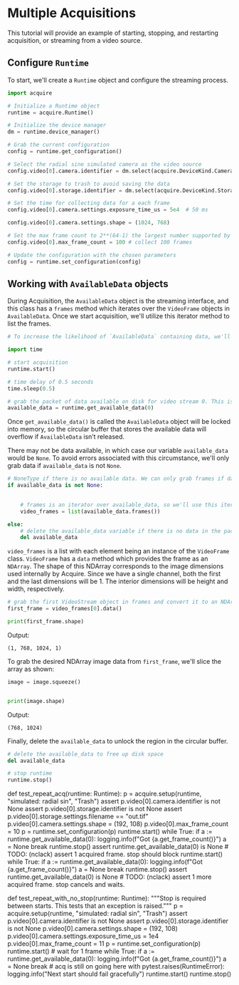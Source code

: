 # Multiple Acquisitions

This tutorial will provide an example of starting, stopping, and restarting acquisition, or streaming from a video source. 

## Configure `Runtime`

To start, we'll create a `Runtime` object and configure the streaming process.

```python
import acquire

# Initialize a Runtime object
runtime = acquire.Runtime()

# Initialize the device manager
dm = runtime.device_manager()

# Grab the current configuration
config = runtime.get_configuration() 

# Select the radial sine simulated camera as the video source
config.video[0].camera.identifier = dm.select(acquire.DeviceKind.Camera, "simulated: radial sin") 

# Set the storage to trash to avoid saving the data
config.video[0].storage.identifier = dm.select(acquire.DeviceKind.Storage, "Trash")

# Set the time for collecting data for a each frame
config.video[0].camera.settings.exposure_time_us = 5e4  # 50 ms

config.video[0].camera.settings.shape = (1024, 768)

# Set the max frame count to 2**(64-1) the largest number supported by Uint64 for essentially infinite acquisition
config.video[0].max_frame_count = 100 # collect 100 frames

# Update the configuration with the chosen parameters 
config = runtime.set_configuration(config) 
```
## Working with `AvailableData` objects

During Acquisition, the `AvailableData` object is the streaming interface, and this class has a `frames` method which iterates over the `VideoFrame` objects in `AvailableData`. Once we start acquisition, we'll utilize this iterator method to list the frames. 


```python
# To increase the likelihood of `AvailableData` containing data, we'll utilize the time python package to introduce a delay before we create our `AvailableData` object

import time

# start acquisition
runtime.start()

# time delay of 0.5 seconds
time.sleep(0.5)

# grab the packet of data available on disk for video stream 0. This is an AvailableData object.
available_data = runtime.get_available_data(0) 
```
Once `get_available_data()` is called the `AvailableData` object will be locked into memory, so the circular buffer that stores the available data will overflow if `AvailableData` isn’t released.


There may not be data available, in which case our variable `available_data` would be `None`. To avoid errors associated with this circumstance, we'll only grab data if `available_data` is not `None`.


```python
# NoneType if there is no available data. We can only grab frames if data is available.
if available_data is not None:

       
    # frames is an iterator over available_data, so we'll use this iterator to make a list of the frames
    video_frames = list(available_data.frames())

else:         
    # delete the available_data variable if there is no data in the packet to free up RAM
    del available_data

```
`video_frames` is a list with each element being an instance of the `VideoFrame` class. `VideoFrame` has a `data` method which provides the frame as an `NDArray`. The shape of this NDArray corresponds to the image dimensions used internally by Acquire. Since we have a single channel, both the first and the last dimensions will be 1. The interior dimensions will be height and width, respectively.


```python
# grab the first VideoStream object in frames and convert it to an NDArray
first_frame = video_frames[0].data()

print(first_frame.shape)
```
Output:
```
(1, 768, 1024, 1) 
```

To grab the desired NDArray image data from `first_frame`, we'll slice the array as shown:
```python
image = image.squeeze()


print(image.shape)
```
Output:
```
(768, 1024)
``` 
Finally, delete the `available_data` to unlock the region in the circular buffer. 


```python  
# delete the available_data to free up disk space
del available_data

# stop runtime
runtime.stop()
```

def test_repeat_acq(runtime: Runtime):
    p = acquire.setup(runtime, "simulated: radial sin", "Trash")
    assert p.video[0].camera.identifier is not None
    assert p.video[0].storage.identifier is not None
    assert p.video[0].storage.settings.filename == "out.tif"
    p.video[0].camera.settings.shape = (192, 108)
    p.video[0].max_frame_count = 10
    p = runtime.set_configuration(p)
    runtime.start()
    while True:
        if a := runtime.get_available_data(0):
            logging.info(f"Got {a.get_frame_count()}")
            a = None
            break
    runtime.stop()
    assert runtime.get_available_data(0) is None
    # TODO: (nclack) assert 1 acquired frame. stop should block
    runtime.start()
    while True:
        if a := runtime.get_available_data(0):
            logging.info(f"Got {a.get_frame_count()}")
            a = None
            break
    runtime.stop()
    assert runtime.get_available_data(0) is None
    # TODO: (nclack) assert 1 more acquired frame. stop cancels and waits.


def test_repeat_with_no_stop(runtime: Runtime):
    """Stop is required between starts. This tests that an exception is
    raised."""
    p = acquire.setup(runtime, "simulated: radial sin", "Trash")
    assert p.video[0].camera.identifier is not None
    assert p.video[0].storage.identifier is not None
    p.video[0].camera.settings.shape = (192, 108)
    p.video[0].camera.settings.exposure_time_us = 1e4
    p.video[0].max_frame_count = 11
    p = runtime.set_configuration(p)
    runtime.start()
    # wait for 1 frame
    while True:
        if a := runtime.get_available_data(0):
            logging.info(f"Got {a.get_frame_count()}")
            a = None
            break
    # acq is still on going here
    with pytest.raises(RuntimeError):
        logging.info("Next start should fail gracefully")
        runtime.start()
    runtime.stop()
